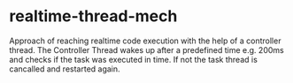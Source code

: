 # realtime-thread-mech
Approach of reaching realtime code execution with the help of a controller thread. The Controller Thread wakes up after a predefined time e.g. 200ms and checks if the task was executed in time. If not the task thread is cancalled and restarted again.
